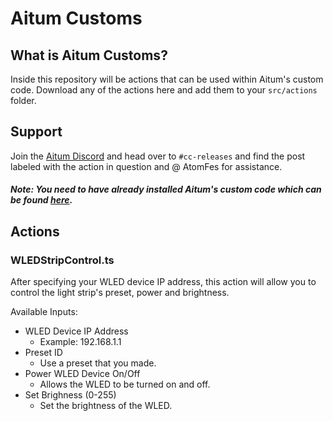 # Aitum Customs

## What is Aitum Customs?
Inside this repository will be actions that can be used within Aitum's custom code. Download any of the actions here and add them to your `src/actions` folder.

## Support
Join the [Aitum Discord](https://aitum.tv/discord) and head over to `#cc-releases` and find the post labeled with the action in question and @ AtomFes for assistance.

#### *Note: You need to have already installed Aitum's custom code which can be found [here](https://github.com/Aitum/aitum-cc).*

## Actions
### WLEDStripControl.ts
After specifying your WLED device IP address, this action will allow you to control the light strip's preset, power and brightness.

Available Inputs:

- WLED Device IP Address
    - Example: 192.168.1.1
- Preset ID
    - Use a preset that you made.
- Power WLED Device On/Off
    - Allows the WLED to be turned on and off.
- Set Brighness (0-255)
    - Set the brightness of the WLED.
